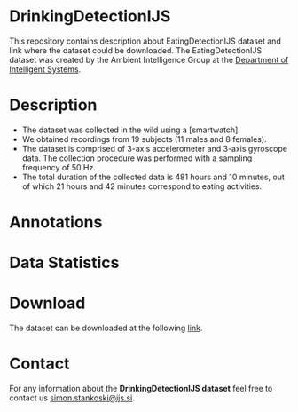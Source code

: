 # DrinkingDetectionIJS
This repository contains description about EatingDetectionIJS dataset and link where the dataset could be downloaded. The EatingDetectionIJS dataset was created by the Ambient Intelligence Group at the [Department of Intelligent Systems](https://dis.ijs.si/).

# Description
- The dataset was collected in the wild using a [smartwatch]. 
- We obtained recordings from 19 subjects (11 males and 8 females). 
- The dataset is comprised of 3-axis accelerometer and 3-axis gyroscope data. The collection procedure was performed with a sampling frequency of 50 Hz. 
- The total duration of the collected data is 481 hours and 10 minutes, out of which 21 hours and 42 minutes correspond to eating activities.

# Annotations


# Data Statistics


# Download
The dataset can be downloaded at the following [link](https://drive.google.com/drive/folders/1ijk0-2LwMgWysGyZUjVjdrC01-6REQfm?usp=sharing).

# Contact
For any information about the **DrinkingDetectionIJS dataset** feel free to contact us simon.stankoski@ijs.si.
